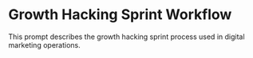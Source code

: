 # Growth Hacking Sprint Workflow

This prompt describes the growth hacking sprint process used in digital marketing operations.
